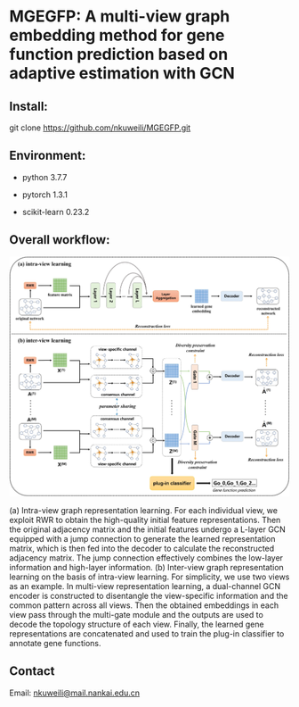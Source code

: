 # MGEGFP: A multi-view graph embedding method for gene function prediction based on adaptive estimation with GCN


## Install:
git clone https://github.com/nkuweili/MGEGFP.git  


## Environment:
* python 3.7.7

* pytorch 1.3.1

* scikit-learn 0.23.2


## Overall workflow:

![The overall framework of MGEGFP](Workflow.jpg)


(a) Intra-view graph representation learning. For each individual view, we exploit RWR to obtain the high-quality initial feature representations. Then the original adjacency matrix and the initial features undergo a L-layer GCN equipped with a jump connection to generate the learned representation matrix, which is then fed into the decoder to calculate the reconstructed adjacency matrix. The jump connection effectively combines the low-layer information and high-layer information. (b) Inter-view graph representation learning on the basis of intra-view learning. For simplicity, we use two views as an example. In multi-view representation learning, a dual-channel GCN encoder is constructed to disentangle the view-specific information and the common pattern across all views. Then the obtained embeddings in each view pass through the multi-gate module and the outputs are used to decode the topology structure of each view. Finally, the learned gene representations are concatenated and used to train the plug-in classifier to annotate gene functions.




## Contact
Email: nkuweili@mail.nankai.edu.cn
